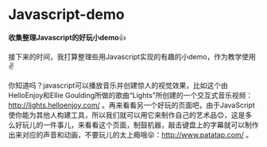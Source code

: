 # Javascript-demo
<b>收集整理Javascript的好玩小demo</b>:+1:
  
  
接下来的时间，我打算整理些用Javascript实现的有趣的小demo，作为教学使用:v:

你知道吗？javascript可以播放音乐并创建惊人的视觉效果，比如这个由HelloEnjoy和Ellie Goulding所做的歌曲“Lights”所创建的一个交互式音乐视频：http://lights.helloenjoy.com/ 。再来看看另一个好玩的页面吧，由于JavaScript使你能为其他人构建工具，所以我们就可以用它来制作自己的艺术品:blush:，这是多么好玩儿的一件事儿，来看看这个页面，制鼓机器，敲击键盘上的字幕就可以制作出来对应的声音和动画，不要玩儿的太上瘾哦:stuck_out_tongue_closed_eyes:：http://www.patatap.com/ 。

